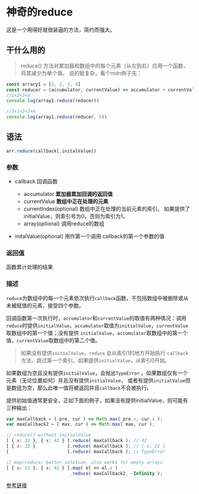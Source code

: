 # 神奇的reduce

这是一个用得好就很装逼的方法，简约而强大。

## 干什么用的

> reduce() 方法对累加器和数组中的每个元素（从左到右）应用一个函数，将其减少为单个值。
说的挺复杂，看个mdn例子先：

```js
const arrary1 = [1, 2, 3, 4]
const reducer = (accumulator, currentValue) => accumulator + currentValue
//1+2+3+4
console.log(array1.reduce(reducer))

//5+1+2+3+4
console.log(array1.reduce(reducer, 5))
```

## 语法

```js
arr.reduce(callback[,initalValue])
```

### 参数

* callback 回调函数
  * accumulator **累加器累加回调的返回值**
  * currentValue **数组中正在处理的元素**
  * currentIndex(optional) 数组中正在处理的当前元素的索引。 如果提供了initialValue，则索引号为0，否则为索引为1。
  * array(optional) 调用reduce的数组

* initalValue(optional) 用作第一个调用 callback的第一个参数的值

### 返回值

函数累计处理的结果

### 描述

`reduce`为数组中的每一个元素依次执行`callback`函数，不包括数组中被删除或从未被赋值的元素，接受四个参数。

回调函数第一次执行时，`accumulator`和`currentValue`的取值有两种情况：调用`reduce`时提供`initialValue`，`accumulator`取值为`initialValue`，`currentValue`取数组中的第一个值；没有提供 `initialValue`，`accumulator`取数组中的第一个值，`currentValue`取数组中的第二个值。

> 如果没有提供`initialValue`，`reduce` 会从索引1的地方开始执行 `callback` 方法，跳过第一个索引。如果提供`initialValue`，从索引0开始。

如果数组为空且没有提供`initialValue`，会抛出`TypeError` 。如果数组仅有一个元素（无论位置如何）并且没有提供`initialValue`， 或者有提供`initialValue`但是数组为空，那么此唯一值将被返回并且`callback`不会被执行。

提供初始值通常更安全，正如下面的例子，如果没有提供initialValue，则可能有三种输出：

```js
var maxCallback = ( pre, cur ) => Math.max( pre.x, cur.x );
var maxCallback2 = ( max, cur ) => Math.max( max, cur );

// reduce() without initialValue
[ { x: 22 }, { x: 42 } ].reduce( maxCallback ); // 42
[ { x: 22 }            ].reduce( maxCallback ); // { x: 22 }
[                      ].reduce( maxCallback ); // TypeError

// map/reduce; better solution, also works for empty arrays
[ { x: 22 }, { x: 42 } ].map( el => el.x )
                        .reduce( maxCallback2, -Infinity );
```

[参考链接](https://segmentfault.com/a/1190000013972464?utm_source=feed-content)
